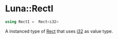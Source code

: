 # Luna::RectI

```c++
using RectI =  Rect<i32>
```

A instanced type of [Rect](struct_luna_1_1_rect.md) that uses [i32](group___runtime_base_type_1gaec4a1429cc91fb7ff41599b263c348cc.md) as value type. 


